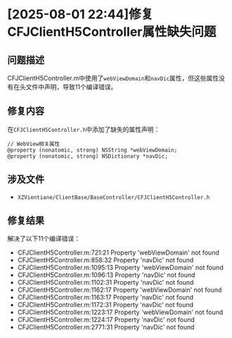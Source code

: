 # [2025-08-01 22:44]修复CFJClientH5Controller属性缺失问题

## 问题描述
CFJClientH5Controller.m中使用了`webViewDomain`和`navDic`属性，但这些属性没有在头文件中声明，导致11个编译错误。

## 修复内容
在`CFJClientH5Controller.h`中添加了缺失的属性声明：

```objc
// WebView相关属性
@property (nonatomic, strong) NSString *webViewDomain;
@property (nonatomic, strong) NSDictionary *navDic;
```

## 涉及文件
- `XZVientiane/ClientBase/BaseController/CFJClientH5Controller.h`

## 修复结果
解决了以下11个编译错误：
- CFJClientH5Controller.m:721:21 Property 'webViewDomain' not found
- CFJClientH5Controller.m:858:32 Property 'navDic' not found
- CFJClientH5Controller.m:1095:13 Property 'webViewDomain' not found
- CFJClientH5Controller.m:1096:13 Property 'navDic' not found
- CFJClientH5Controller.m:1102:31 Property 'navDic' not found
- CFJClientH5Controller.m:1162:17 Property 'webViewDomain' not found
- CFJClientH5Controller.m:1163:17 Property 'navDic' not found
- CFJClientH5Controller.m:1172:31 Property 'navDic' not found
- CFJClientH5Controller.m:1223:17 Property 'webViewDomain' not found
- CFJClientH5Controller.m:1224:17 Property 'navDic' not found
- CFJClientH5Controller.m:2771:31 Property 'navDic' not found